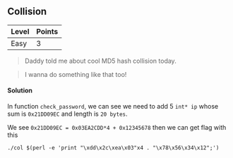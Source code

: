 ## Collision

| Level | Points |
| ----- | ------ |
| Easy | 3 |

> Daddy told me about cool MD5 hash collision today.

> I wanna do something like that too!

#### Solution

In function `check_password`, we can see we need to add 5 `int* ip` whose sum is `0x21DD09EC` and length is `20 bytes`.

We see `0x21DD09EC = 0x03EA2CDD*4 + 0x12345678` then we can get flag with this
```
./col $(perl -e 'print "\xdd\x2c\xea\x03"x4 . "\x78\x56\x34\x12";')
```